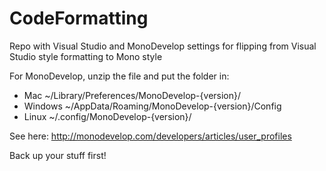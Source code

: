 CodeFormatting
==============

Repo with Visual Studio and MonoDevelop settings for flipping from Visual Studio style formatting to Mono style

For MonoDevelop, unzip the file and put the folder in:

- Mac ~/Library/Preferences/MonoDevelop-{version}/
- Windows ~/AppData/Roaming/MonoDevelop-{version}/Config
- Linux ~/.config/MonoDevelop-{version}/

See here: http://monodevelop.com/developers/articles/user_profiles

Back up your stuff first!